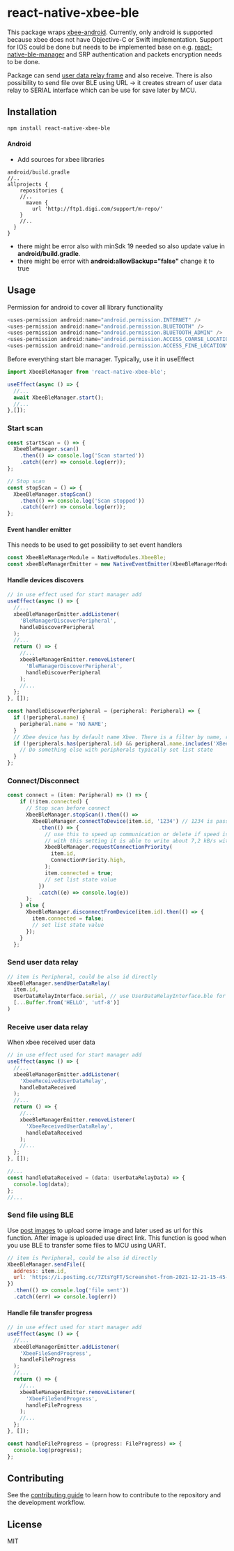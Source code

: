 # react-native-xbee-ble

This package wraps [xbee-android](https://github.com/digidotcom/xbee-android). Currently, only android is supported
because xbee does not have Objective-C or Swift implementation. Support for IOS could be done but needs to be
implemented base on e.g. [react-native-ble-manager](https://github.com/innoveit/react-native-ble-manager) and SRP
authentication and packets encryption needs to be done.

Package can send [user data relay frame](https://www.digi.com/resources/documentation/Digidocs/90002258/reference/r_frame_0x2d.htm)
and also receive. There is also possibility to send file over BLE using URL -> it creates stream of user data relay to
SERIAL interface which can be use for save later by MCU.

## Installation

```sh
npm install react-native-xbee-ble
```

#### Android
 - Add sources for xbee libraries
```
android/build.gradle
//..
allprojects {
    repositories {
    //..
      maven {
        url 'http://ftp1.digi.com/support/m-repo/'
    }
    //..
  }
}
```
 - there might be error also with minSdk 19 needed so also update value in **android/build.gradle**.
 - there might be error with **android:allowBackup="false"** change it to true

## Usage
Permission for android to cover all library functionality
```js
<uses-permission android:name="android.permission.INTERNET" />
<uses-permission android:name="android.permission.BLUETOOTH" />
<uses-permission android:name="android.permission.BLUETOOTH_ADMIN" />
<uses-permission android:name="android.permission.ACCESS_COARSE_LOCATION" />
<uses-permission android:name="android.permission.ACCESS_FINE_LOCATION" />
```

Before everything start ble manager. Typically, use it in useEffect
```js
import XbeeBleManager from 'react-native-xbee-ble';

useEffect(async () => {
  //...
  await XbeeBleManager.start();
  //...
},[]);
```

### Start scan

```js
const startScan = () => {
  XbeeBleManager.scan()
    .then(() => console.log('Scan started'))
    .catch((err) => console.log(err));
};

// Stop scan
const stopScan = () => {
  XbeeBleManager.stopScan()
    .then(() => console.log('Scan stopped'))
    .catch((err) => console.log(err));
};
```

#### Event handler emitter
This needs to be used to get possibility to set event handlers
```js
const XbeeBleManagerModule = NativeModules.XbeeBle;
const xbeeBleManagerEmitter = new NativeEventEmitter(XbeeBleManagerModule);
```

#### Handle devices discovers
```js
// in use effect used for start manager add
useEffect(async () => {
  //...
  xbeeBleManagerEmitter.addListener(
    'BleManagerDiscoverPeripheral',
    handleDiscoverPeripheral
  );
  //...
  return () => {
    //...
    xbeeBleManagerEmitter.removeListener(
      'BleManagerDiscoverPeripheral',
      handleDiscoverPeripheral
    );
    //...
  };
}, []);

const handleDiscoverPeripheral = (peripheral: Peripheral) => {
  if (!peripheral.name) {
    peripheral.name = 'NO NAME';
  }
  // Xbee device has by default name Xbee. There is a filter by name, remove it if neccessary
  if (!peripherals.has(peripheral.id) && peripheral.name.includes('XBee')) {
    // Do something else with peripherals typically set list state
  }
};
```
### Connect/Disconnect
```js
const connect = (item: Peripheral) => () => {
    if (!item.connected) {
      // Stop scan before connect
      XbeeBleManager.stopScan().then(() =>
        XbeeBleManager.connectToDevice(item.id, '1234') // 1234 is password set by XCTU in BLE setting
          .then(() => {
            // use this to speed up communication or delete if speed is not neccesarry
            // with this setting it is able to write about 7,2 kB/s without about 2 kB/s
            XbeeBleManager.requestConnectionPriority(
              item.id,
              ConnectionPriority.high,
            );
            item.connected = true;
            // set list state value
          })
          .catch((e) => console.log(e))
      );
    } else {
      XbeeBleManager.disconnectFromDevice(item.id).then(() => {
        item.connected = false;
        // set list state value
      });
    }
  };
```

### Send user data relay
```js
// item is Peripheral, could be also id directly
XbeeBleManager.sendUserDataRelay(
  item.id,
  UserDataRelayInterface.serial, // use UserDataRelayInterface.ble for echo
  [...Buffer.from('HELLO', 'utf-8')]
)
```

### Receive user data relay
When xbee received user data
```js
// in use effect used for start manager add
useEffect(async () => {
  //...
  xbeeBleManagerEmitter.addListener(
    'XbeeReceivedUserDataRelay',
    handleDataReceived
  );
  //...
  return () => {
    //...
    xbeeBleManagerEmitter.removeListener(
      'XbeeReceivedUserDataRelay',
      handleDataReceived
    );
    //...
  };
}, []);

//...
const handleDataReceived = (data: UserDataRelayData) => {
  console.log(data);
};
//...
```

### Send file using BLE
Use [post images](https://postimages.org/) to upload some image and later used as url for this function.
After image is uploaded use direct link. This function is good when you use BLE to transfer some files to MCU using UART.

```js
// item is Peripheral, could be also id directly
XbeeBleManager.sendFile({
  address: item.id,
  url: 'https://i.postimg.cc/7ZtsYgFT/Screenshot-from-2021-12-21-15-45-06.png'
})
  .then(() => console.log('file sent'))
  .catch((err) => console.log(err))
```

#### Handle file transfer progress
```js
// in use effect used for start manager add
useEffect(async () => {
  //...
  xbeeBleManagerEmitter.addListener(
    'XbeeFileSendProgress',
    handleFileProgress
  );
  //...
  return () => {
    //...
    xbeeBleManagerEmitter.removeListener(
      'XbeeFileSendProgress',
      handleFileProgress
    );
    //...
  };
}, []);

const handleFileProgress = (progress: FileProgress) => {
  console.log(progress);
};

```

## Contributing

See the [contributing guide](CONTRIBUTING.md) to learn how to contribute to the repository and the development workflow.

## License

MIT
